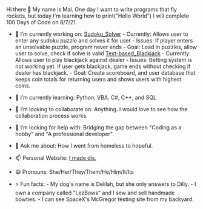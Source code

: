 Hi there 👋
My name is Mal. One day I want to write programs that fly rockets, but today I'm learning how to print("Hello World")
I will complete 100 Days of Code on 8/7/21.

- 🔭 I’m currently working on: 
    [Sudoku_Solver](https://github.com/malloryeastburn/Sudoku-Solver-PY.git)
      - Currently: Allows user to enter any sudoku puzzle and solves it for user
      - Issues: If player enters an unsolvable puzzle, program never ends
      - Goal: Load in puzzles, allow user to solve, check if solve is valid
   [Text-based_Blackjack](https://github.com/malloryeastburn/Black-Jack-PY.git)
      - Currently: Allows user to play blackjack against dealer
      - Issues: Betting system is not working yet. 
                If user gets blackjack, game ends without checking if dealer has blackjack.
      - Goal: Create scoreboard, and user database that keeps coin totals for returning users and shows users with highest coins.
     
- 🌱 I’m currently learning: Python, VBA, C#, C++, and SQL
 
- 👯 I’m looking to collaborate on: Anything. I would love to see how the collaboration process works.
 
- 🤔 I’m looking for help with: Bridging the gap between "Coding as a hobby" and "A professional developer".
 
- 💬 Ask me about: How I went from homeless to hopeful.
 
- 📫 Personal Website: [I made dis.](https://malloryeastburn.com)
 
- 😄 Pronouns: She/Her/They/Them/He/Him/It/Its
 
- ⚡ Fun facts:
        - My dog's name is Delilah, but she only answers to Dilly.
        - I own a company called "LezBows" and I sew and sell handmade bowties.
        - I can see SpaceX's McGregor testing site from my backyard.
